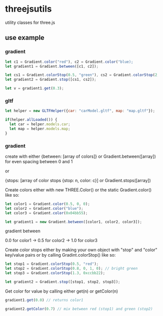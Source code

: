 # threejsutils

utility classes for three.js

## use example

### gradient

```javascript
let c1 = Gradient.color("red"), c2 = Gradient.color("blue);
let gradient1 = Gradient.between([c1, c2]);

let cs1 = Gradient.colorStop(0.5, "green"), cs2 = Gradient.colorStop(2, "yellow");
let gradient2 = Gradient.stop([cs1, cs2]);

let v = gradient1.get(0.3);
```

### gltf

```javascript
let helper = new GLTFHelper({car: "carModel.gltf", map: "map.gltf"});

if(helper.allLoaded()) {
  let car = helper.models.car;
  let map = helper.models.map;
}
```

### gradient

create with either {between: [array of colors]} or Gradient.between([array]) for even spacing between 0 and 1

or

{stops: [array of color stops {stop: n, color: c}] or Gradient.stops([array])


Create colors either with new THREE.Color() or the static Gradient.color() like so:

```javascript
let color1 = Gradient.color(0.5, 0, 0);
let color2 = Gradient.color("blue");
let color3 = Gradient.color(0x04bb55);

let gradient1 = new Gradient.between([color1, color2, color3]); 
```

gradient between 

0.0 for color1 -> 0.5 for color2 -> 1.0 for color3


Create color stops either by making your own object with "stop" and "color" key/value pairs or by calling Gradint.colorStop() like so:

```javascript
let stop1 = Gradient.colorStop(0.5, "red");
let stop2 = Gradient.colorStop(0.8, 0, 1, 0); // bright green
let stop3 = Gradient.colorStop(1.3, 0xccbb22);

let gradient2 = Gradient.stop([stop1, stop2, stop3]);
```

Get color for value by calling either get(n) or getColor(n)

```javascript
gradient1.get(0.0) // returns color1

gradient2.getColor(0.7) // mix between red (stop1) and green (stop2)
```
